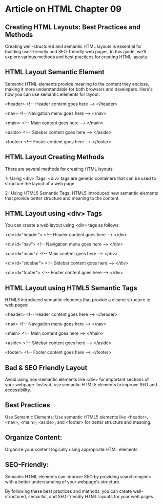 # Article on HTML Chapter 09
## Creating HTML Layouts: Best Practices and Methods

Creating well-structured and semantic HTML layouts is essential for building user-friendly and SEO-friendly web pages. In this guide, we'll explore various methods and best practices for creating HTML layouts.

## HTML Layout Semantic Element
Semantic HTML elements provide meaning to the content they enclose, making it more understandable for both browsers and developers. Here's how you can use semantic elements for layout:

&lt;header&gt;
    &lt;!-- Header content goes here --&gt;
&lt;/header&gt;
 
&lt;nav&gt;
    &lt;!-- Navigation menu goes here --&gt;
&lt;/nav&gt;
 
&lt;main&gt;
    &lt;!-- Main content goes here --&gt;
&lt;/main&gt;
 
&lt;aside&gt;
    &lt;!-- Sidebar content goes here --&gt;
&lt;/aside&gt;
 
&lt;footer&gt;
    &lt;!-- Footer content goes here --&gt;
&lt;/footer&gt;
## HTML Layout Creating Methods
There are several methods for creating HTML layouts:

1- Using &lt;div&gt; Tags: &lt;div&gt; tags are generic containers that can be used to structure the layout of a web page.

2- Using HTML5 Semantic Tags: HTML5 introduced new semantic elements that provide better structure and meaning to the content.

## HTML Layout using &lt;div&gt; Tags
You can create a web layout using &lt;div&gt; tags as follows:

&lt;div id="header"&gt;
    &lt;!-- Header content goes here --&gt;
&lt;/div&gt;
 
&lt;div id="nav"&gt;
    &lt;!-- Navigation menu goes here --&gt;
&lt;/div&gt;
 
&lt;div id="main"&gt;
    &lt;!-- Main content goes here --&gt;
&lt;/div&gt;
 
&lt;div id="sidebar"&gt;
    &lt;!-- Sidebar content goes here --&gt;
&lt;/div&gt;
 
&lt;div id="footer"&gt;
    &lt;!-- Footer content goes here --&gt;
&lt;/div&gt;
## HTML Layout using HTML5 Semantic Tags
HTML5 introduced semantic elements that provide a clearer structure to web pages:

&lt;header&gt;
    &lt;!-- Header content goes here --&gt;
&lt;/header&gt;
 
&lt;nav&gt;
    &lt;!-- Navigation menu goes here --&gt;
&lt;/nav&gt;
 
&lt;main&gt;
    &lt;!-- Main content goes here --&gt;
&lt;/main&gt;
 
&lt;aside&gt;
    &lt;!-- Sidebar content goes here --&gt;
&lt;/aside&gt;
 
&lt;footer&gt;
    &lt;!-- Footer content goes here --&gt;
&lt;/footer&gt;
## Bad & SEO Friendly Layout
Avoid using non-semantic elements like &lt;div&gt; for important sections of your webpage. Instead, use semantic HTML5 elements to improve SEO and accessibility.

## Best Practices
Use Semantic Elements: Use semantic HTML5 elements like &lt;header&gt;, &lt;nav&gt;, &lt;main&gt;, &lt;aside&gt;, and &lt;footer&gt; for better structure and meaning.

## Organize Content: 
Organize your content logically using appropriate HTML elements.

## SEO-Friendly: 
Semantic HTML elements can improve SEO by providing search engines with a better understanding of your webpage's structure.

By following these best practices and methods, you can create well-structured, semantic, and SEO-friendly HTML layouts for your web pages
